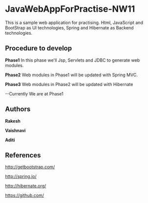 JavaWebAppForPractise-NW11
==========================
This is a sample web application for practising.
Html, JavaScript and BootStrap as UI technologies, Spring and Hibernate as Backend technologies.

## Procedure to develop
**Phase1**
In this phase we'll Jsp, Servlets and JDBC to generate web modules.

**Phase2**
Web modules in Phase1 will be updated with Spring MVC.

**Phase3**
Web modules in Phase2 will be updated with Hibernate

--Currently We are at Phase1

## Authors

**Rakesh**

**Vaishnavi**

**Aditi**


## References 
http://getbootstrap.com/

http://spring.io/

http://hibernate.org/

https://github.com/‎
